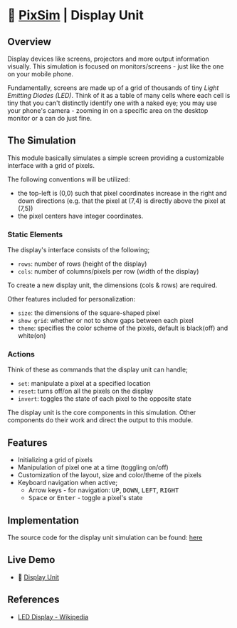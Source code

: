 # 👾 [PixSim](./index.md) | Display Unit

## Overview

Display devices like screens, projectors and more output information visually.
This simulation is focused on monitors/screens - just like the one on your
mobile phone.

Fundamentally, screens are made up of a grid of thousands of tiny _Light
Emitting Diodes (LED)_. Think of it as a table of many cells where each cell is
tiny that you can't distinctly identify one with a naked eye; you may use your
phone's camera - zooming in on a specific area on the desktop monitor or a can
do just fine.

## The Simulation

This module basically simulates a simple screen providing a customizable
interface with a grid of pixels.

The following conventions will be utilized:

-   the top-left is (0,0) such that pixel coordinates increase in the right and
    down directions (e.g. that the pixel at (7,4) is directly above the pixel at
    (7,5))
-   the pixel centers have integer coordinates.

### Static Elements

The display's interface consists of the following;

-   `rows`: number of rows (height of the display)
-   `cols`: number of columns/pixels per row (width of the display)

To create a new display unit, the dimensions (cols & rows) are required.

Other features included for personalization:

-   `size`: the dimensions of the square-shaped pixel
-   `show grid`: whether or not to show gaps between each pixel
-   `theme`: specifies the color scheme of the pixels, default is black(off) and
    white(on)

### Actions

Think of these as commands that the display unit can handle;

-   `set`: manipulate a pixel at a specified location
-   `reset`: turns off/on all the pixels on the display
-   `invert`: toggles the state of each pixel to the opposite state

The display unit is the core components in this simulation. Other components do
their work and direct the output to this module.

## Features

-   Initializing a grid of pixels
-   Manipulation of pixel one at a time (toggling on/off)
-   Customization of the layout, size and color/theme of the pixels
-   Keyboard navigation when active;
    -   Arrow keys - for navigation: <kbd>UP</kbd>, <kbd>DOWN</kbd>,
        <kbd>LEFT</kbd>, <kbd>RIGHT</kbd>
    -   <kbd>Space</kbd> or <kbd>Enter</kbd> - toggle a pixel's state

## Implementation

The source code for the display unit simulation can be found:
[here](https://github.com/henryhale/pixsim/blob/master/source/core/)

## Live Demo

-   🚀 [Display Unit](https://henryhale.github.io/pixsim/)

## References

-   [LED Display - Wikipedia](https://wikipedia.org/wiki/LED_display)
